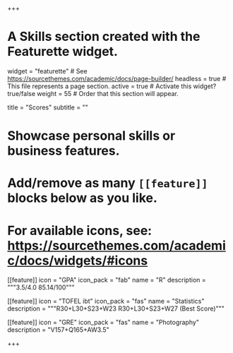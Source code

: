 +++
# A Skills section created with the Featurette widget.
widget = "featurette"  # See https://sourcethemes.com/academic/docs/page-builder/
headless = true  # This file represents a page section.
active = true  # Activate this widget? true/false
weight = 55  # Order that this section will appear.

title = "Scores"
subtitle = ""

# Showcase personal skills or business features.
# 
# Add/remove as many `[[feature]]` blocks below as you like.
# 
# For available icons, see: https://sourcethemes.com/academic/docs/widgets/#icons

[[feature]]
  icon = "GPA"
  icon_pack = "fab"
  name = "R"
  description = """3.5/4.0
85.14/100"""
  
[[feature]]
  icon = "TOFEL ibt"
  icon_pack = "fas"
  name = "Statistics"
  description = """R30+L30+S23+W23
R30+L30+S23+W27
(Best Score)"""  
  
[[feature]]
  icon = "GRE"
  icon_pack = "fas"
  name = "Photography"
  description = "V157+Q165+AW3.5"

+++

